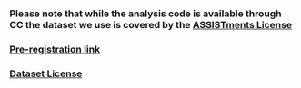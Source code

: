 ### Please note that while the analysis code is available through CC the dataset we use is covered by the [ASSISTments License](./DATA_LICENSE)

### [Pre-registration link](https://osf.io/wp2a7)

### [Dataset License](./DATA_LICENSE)
